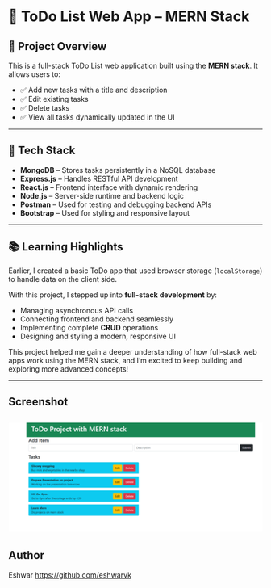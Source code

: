 # 📝 ToDo List Web App – MERN Stack

## 🚀 Project Overview

This is a full-stack ToDo List web application built using the **MERN stack**. It allows users to:

- ✅ Add new tasks with a title and description  
- ✅ Edit existing tasks  
- ✅ Delete tasks  
- ✅ View all tasks dynamically updated in the UI  

---

## 🔧 Tech Stack

- **MongoDB** – Stores tasks persistently in a NoSQL database  
- **Express.js** – Handles RESTful API development  
- **React.js** – Frontend interface with dynamic rendering  
- **Node.js** – Server-side runtime and backend logic  
- **Postman** – Used for testing and debugging backend APIs  
- **Bootstrap** – Used for styling and responsive layout  

---

## 📚 Learning Highlights

Earlier, I created a basic ToDo app that used browser storage (`localStorage`) to handle data on the client side.

With this project, I stepped up into **full-stack development** by:

- Managing asynchronous API calls  
- Connecting frontend and backend seamlessly  
- Implementing complete **CRUD** operations  
- Designing and styling a modern, responsive UI  

This project helped me gain a deeper understanding of how full-stack web apps work using the MERN stack, and I’m excited to keep building and exploring more advanced concepts!

---

## Screenshot

![Screenshot of ToDo App](icon.png)
---
## Author

Eshwar
https://github.com/eshwarvk